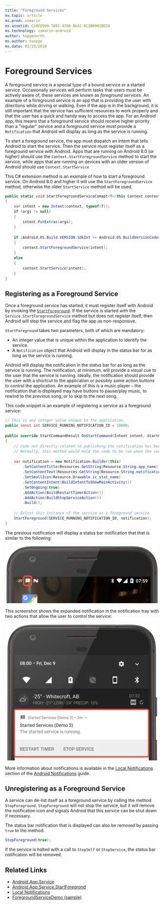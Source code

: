 ```yaml
---
title: "Foreground Services"
ms.topic: article
ms.prod: xamarin
ms.assetid: C10FD999-7A91-4708-B642-0C1B0901BD24
ms.technology: xamarin-android
author: topgenorth
ms.author: toopge
ms.date: 03/19/2018
---
```


# Foreground Services

A foreground service is a special type of a bound service or a started service. Occasionally services will perform tasks that users must be actively aware of, these services are known as _foreground services_. An example of a foreground service is an app that is providing the user with directions while driving or walking. Even if the app is in the background, it is still important that the service has sufficient resources to work properly and that the user has a quick and handy way to access the app. For an Android app, this means that a foreground service should receive higher priority than a "regular" service and a foreground service must provide a `Notification` that Android will display as long as the service is running.
 
To start a foreground service, the app must dispatch an Intent that tells Android to start the service. Then the service must register itself as a foreground service with Android. Apps that are running on Android 8.0 (or higher) should use the `Context.StartForegroundService` method to start the service, while apps that are running on devices with an older version of Android should use `Context.StartService`

This C# extension method is an example of how to start a foreground service. On Android 8.0 and higher it will use the `StartForegroundService` method, otherwise the older `StartService` method will be used.  

```csharp
public static void StartForegroundServiceComapt<T>(this Context context, Bundle args = null) where T : Service
{
    var intent = new Intent(context, typeof(T));
    if (args != null) 
    {
        intent.PutExtras(args);
    }

    if (Android.OS.Build.VERSION.SdkInt >= Android.OS.BuildVersionCodes.O)
    {
        context.StartForegroundService(intent);
    }
    else
    {
        context.StartService(intent);
    }
}
```

## Registering as a Foreground Service

Once a foreground service has started, it must register itself with Android by invoking the [`StartForeground`](https://developer.xamarin.com/api/member/Android.App.Service.StartForeground/p/System.Int32/Android.App.Notification/). If the service is started with the `Service.StartForegroundService` method but does not register itself, then Android will stop the service and flag the app as non-responsive.

`StartForeground` takes two parameters, both of which are mandatory:
 
* An integer value that is unique within the application to identify the service.
* A `Notification` object that Android will display in the status bar for as long as the service is running.

Android will display the notification in the status bar for as long as the service is running. The notification, at minimum, will provide a visual cue to the user that the service is running. Ideally, the notification should provide the user with a shortcut to the application or possibly some action buttons to control the application. An example of this is a music player &ndash; the notification that is displayed may have buttons to pause/play music, to rewind to the previous song, or to skip to the next song. 

This code snippet is an example of registering a service as a foreground service:   

```csharp
// This is any integer value unique to the application.
public const int SERVICE_RUNNING_NOTIFICATION_ID = 10000;

public override StartCommandResult OnStartCommand(Intent intent, StartCommandFlags flags, int startId)
{
    // Code not directly related to publishing the notification has been omitted for clarity.
    // Normally, this method would hold the code to be run when the service is started.
    
    var notification = new Notification.Builder(this)
        .SetContentTitle(Resources.GetString(Resource.String.app_name))
        .SetContentText(Resources.GetString(Resource.String.notification_text))
        .SetSmallIcon(Resource.Drawable.ic_stat_name)
        .SetContentIntent(BuildIntentToShowMainActivity())
        .SetOngoing(true)
        .AddAction(BuildRestartTimerAction())
        .AddAction(BuildStopServiceAction())
        .Build();

    // Enlist this instance of the service as a foreground service
    StartForeground(SERVICE_RUNNING_NOTIFICATION_ID, notification);
}
```

The previous notification will display a status bar notification that that is similar to the following:

![Image showing the notification in the status bar](foreground-services-images/foreground-services-01.png "Image showing the notification in the status bar")

This screenshot shows the expanded notification in the notification tray with two actions that allow the user to control the service:

![Image showing the expanded notification](foreground-services-images/foreground-services-02.png "Image showing the expanded notification.")

More information about notifications is available in the [Local Notifications](~/android/app-fundamentals/notifications/local-notifications.md) section of the [Android Notifications](~/android/app-fundamentals/notifications/index.md) guide.

## Unregistering as a Foreground Service

A service can de-list itself as a foreground service by calling the method `StopForeground`. `StopForeground` will not stop the service, but it will remove the notification icon and signals Android that this service can be shut down if necessary.

The status bar notification that is displayed can also be removed by passing `true` to the method: 

```csharp
StopForeground(true);
```

If the service is halted with a call to `StopSelf` or `StopService`, the status bar notification will be removed.

## Related Links

- [Android.App.Service](https://developer.xamarin.com/api/type/Android.App.Service/)
- [Android.App.Service.StartForegrond](https://developer.xamarin.com/api/member/Android.App.Service.StartForeground/p/System.Int32/Android.App.Notification/)
- [Local Notifications](~/android/app-fundamentals/notifications/local-notifications.md)
- [ForegroundServiceDemo (sample)](https://developer.xamarin.com/samples/monodroid/ApplicationFundamentals/ServiceSamples/ForegroundServiceDemo/)
